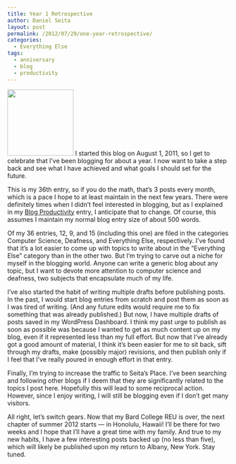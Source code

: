 ```yaml
---
title: Year 1 Retrospective
author: Daniel Seita
layout: post
permalink: /2012/07/29/one-year-retrospective/
categories:
  - Everything Else
tags:
  - anniversary
  - blog
  - productivity
---
```

<a href="http://seitad.wordpress.com/2012/07/29/one-year-retrospective/1year/" rel="attachment wp-att-371"><img class="alignright size-thumbnail wp-image-371" title="1Year" alt="" src="http://seitad.files.wordpress.com/2012/07/1year.jpg?w=150" width="150" height="150" /></a> I started this blog on August 1, 2011, so I get to celebrate that I&#8217;ve been blogging for about a year. I now want to take a step back and see what I have achieved and what goals I should set for the future.

This is my 36th entry, so if you do the math, that&#8217;s 3 posts every month, which is a pace I hope to at least maintain in the next few years. There were definitely times when I didn&#8217;t feel interested in blogging, but as I explained in my [Blog Productivity][1] entry, I anticipate that to change. Of course, this assumes I maintain my normal blog entry size of about 500 words.

Of my 36 entries, 12, 9, and 15 (including this one) are filed in the categories Computer Science, Deafness, and Everything Else, respectively. I&#8217;ve found that it&#8217;s a lot easier to come up with topics to write about in the &#8220;Everything Else&#8221; category than in the other two. But I&#8217;m trying to carve out a niche for myself in the blogging world. Anyone can write a generic blog about any topic, but I want to devote more attention to computer science and deafness, two subjects that encapsulate much of my life.

I&#8217;ve also started the habit of writing multiple drafts before publishing posts. In the past, I would start blog entries from scratch and post them as soon as I was tired of writing. (And any future edits would require me to fix something that was already published.) But now, I have multiple drafts of posts saved in my WordPress Dashboard. I think my past urge to publish as soon as possible was because I wanted to get as much content up on my blog, even if it represented less than my full effort. But now that I&#8217;ve already got a good amount of material, I think it&#8217;s been easier for me to sit back, sift through my drafts, make (possibly major) revisions, and then publish only if I feel that I&#8217;ve really poured in enough effort in that entry.

Finally, I&#8217;m trying to increase the traffic to Seita&#8217;s Place. I&#8217;ve been searching and following other blogs if I deem that they are significantly related to the topics I post here. Hopefully this will lead to some reciprocal action. However, since I enjoy writing, I will still be blogging even if I don&#8217;t get many visitors.

All right, let&#8217;s switch gears. Now that my Bard College REU is over, the next chapter of summer 2012 starts &#8212; in Honolulu, Hawaii! I&#8217;ll be there for two weeks and I hope that I&#8217;ll have a great time with my family. And true to my new habits, I have a few interesting posts backed up (no less than five), which will likely be published upon my return to Albany, New York. Stay tuned.

 [1]: http://seitad.wordpress.com/2012/07/02/blog-productivity/